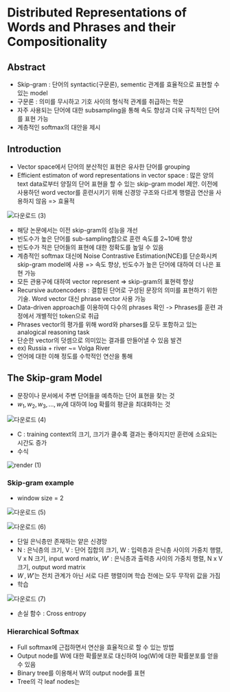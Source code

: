 # Distributed Representations of Words and Phrases and their Compositionality

## Abstract
- Skip-gram : 단어의 syntactic(구문론), sementic 관계를 효율적으로 표현할 수 있는 model
- 구문론 : 의미를 무시하고 기호 사이의 형식적 관계를 취급하는 학문
- 자주 사용되는 단어에 대한 subsampling을 통해 속도 향상과 더욱 규칙적인 단어를 표현 가능
- 계층적인 softmax의 대안을 제시

## Introduction
- Vector space에서 단어의 분산적인 표현은 유사한 단어를 grouping
- Efficient estimaton of word representations in vector space : 많은 양의 text data로부터 양질의 단어 표현을 할 수 있는 skip-gram model 제안. 이전에 사용하던 word vector를 훈련시키기 위해 신경망 구조와 다르게 행렬곱 연산을 사용하지 않음 => 효율적
 
![다운로드 (3)](https://user-images.githubusercontent.com/80622859/189517486-d740dfbb-028b-475e-b75b-7b776ae1c51b.png)

- 해당 논문에서는 이전 skip-gram의 성능을 개선
- 빈도수가 높은 단어를 sub-sampling함으로 훈련 속도를 2~10배 향상
- 빈도수가 적은 단어들의 표현에 대한 정확도를 높일 수 있음
- 계층적인 softmax 대신에 Noise Contrastive Estimation(NCE)를 단순화시켜 skip-gram model에 사용 => 속도 향상, 빈도수가 높은 단어에 대하여 더 나은 표현 가능
- 모든 관용구에 대하여 vector represent => skip-gram의 표현력 향상
- Recursive autoencoders : 결합된 단어로 구성된 문장의 의미를 표현하기 위한 기술. Word vector 대신 phrase vector 사용 가능
- Data-driven approach를 이용하여 다수의 phrases 확인 -> Phrases를 훈련 과정에서 개별적인 token으로 취급
- Phrases vector의 평가를 위해 word와 pharses를 모두 포함하고 있는 analogical reasoning task 
- 단순한 vector의 덧셈으로 의미있는 결과를 만들어낼 수 있음 발견
- ex) Russia + river ~= Volga River
- 언어에 대한 이해 정도를 수학적인 연산을 통해 

## The Skip-gram Model
- 문장이나 문서에서 주변 단어들을 예측하는 단어 표현을 찾는 것
- $w_1, w_2,w_3,...,w_t$에 대하여 log 확률의 평균을 최대화하는 것 

![다운로드 (4)](https://user-images.githubusercontent.com/80622859/189517716-171139d9-bc51-452b-bd7d-fb50f2d78d18.png)

- C : training context의 크기, 크기가 클수록 결과는 좋아지지만 훈련에 소요되는 시간도 증가
- 수식

![render (1)](https://user-images.githubusercontent.com/80622859/189517820-a09f16bb-5ad2-4f5c-8539-d7724efd201b.png)

### Skip-gram example
- window size = 2

![다운로드 (5)](https://user-images.githubusercontent.com/80622859/189517859-57fc84ec-a4dc-421d-b9a2-637ced132698.png)

![다운로드 (6)](https://user-images.githubusercontent.com/80622859/189517869-7990cfa2-53c9-4ab6-8bd7-7fae790712eb.png)

- 단일 은닉층만 존재하는 얕은 신경망
- N : 은닉층의 크기, V : 단어 집합의 크기, W : 입력층과 은닉층 사이의 가중치 행렬, V x N 크기, input word matrix, $W'$ : 은닉층과 출력층 사이의 가중치 행렬, N x V 크기, output word matrix
- $W\,,W'$는 전치 관계가 아닌 서로 다른 행렬이며 학습 전에는 모두 무작위 값을 가짐
- 학습

![다운로드 (7)](https://user-images.githubusercontent.com/80622859/189517953-de06a0f6-8309-4e87-8293-0357e2f8b362.png)

- 손실 함수 : Cross entropy

### Hierarchical Softmax
- Full softmax에 근접하면서 연산을 효율적으로 할 수 있는 방법
- Output node를 W에 대한 확률분포로 대신하여 log(W)에 대한 확률분포를 얻을 수 있음
- Binary tree를 이용해서 W의 output node를 표현
- Tree의 각 leaf nodes는 
